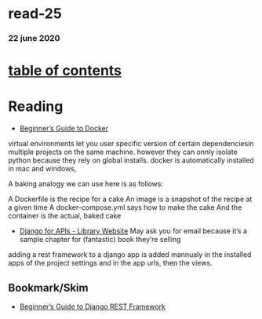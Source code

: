 # read-25
### 22 june 2020
# [table of contents](https://h-griffin.github.io/reading-notes-401/)

# Reading
- [Beginner’s Guide to Docker](https://wsvincent.com/beginners-guide-to-docker/)

virtual environments let you user specific version of certain dependenciesin multiple projects on the same machine. however they can onnly isolate python because they rely on global installs. docker is automatically installed in mac and windows, 

A baking analogy we can use here is as follows:

A Dockerfile is the recipe for a cake
An image is a snapshot of the recipe at a given time
A docker-compose.yml says how to make the cake
And the container is the actual, baked cake

- [Django for APIs - Library Website](https://djangoforapis.com/library-website-and-api/)
May ask you for email because it’s a sample chapter for (fantastic) book they’re selling

adding a rest framework to a django app is added mannualy in the installed apps of the project settings and in the app urls, then the views. 

## Bookmark/Skim
- [Beginner’s Guide to Django REST Framework](https://wsvincent.com/official-django-rest-framework-tutorial-beginners-guide/)
